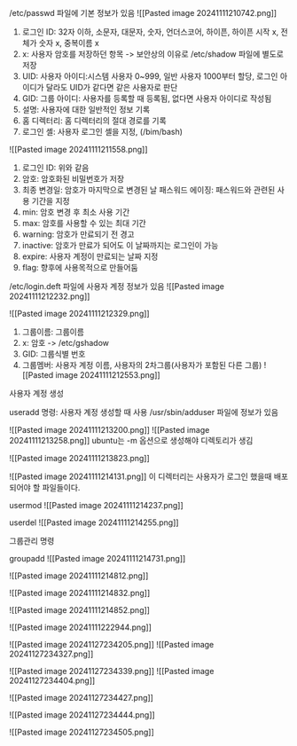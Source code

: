 /etc/passwd 파일에 기본 정보가 있음
![[Pasted image 20241111210742.png]]
1. 로그인 ID: 32자 이하, 소문자, 대문자, 숫자, 언더스코어, 하이픈, 하이픈 시작 x, 전체가 숫자 x, 중복이름 x
2. x: 사용자 암호를 저장하던 항목 -> 보안상의 이유로 /etc/shadow 파일에 별도로 저장
3. UID: 사용자 아이디:시스템 사용자 0~999, 일반 사용자 1000부터 할당, 로그인 아이디가 달라도 UID가 같다면 같은 사용자로 판단
4. GID: 그룹 아이디: 사용자를 등록할 때 등록됨, 없다면 사용자 아이디로 작성됨
5. 설명: 사용자에 대한 일반적인 정보 기록
6. 홈 디렉터리: 홈 디렉터리의 절대 경로를 기록
7. 로그인 셸: 사용자 로그인 셸을 지정, (/bim/bash)

![[Pasted image 20241111211558.png]]
1. 로그인 ID: 위와 같음
2. 암호: 암호화된 비밀번호가 저장
3. 최종 변경일: 암호가 마지막으로 변경된 날
	패스워드 에이징: 패스워드와 관련된 사용 기간을 지정
4. min: 암호 변경 후 최소 사용 기간
5. max: 암호를 사용할 수 있는 최대 기간
6. warning: 암호가 만료되기 전 경고
7. inactive: 암호가 만료가 되어도 이 날짜까지는 로그인이 가능
8. expire: 사용자 계정이 만료되는 날짜 지정
9. flag: 향후에 사용목적으로 만들어둠

/etc/login.deft 파일에 사용자 계정 정보가 있음
![[Pasted image 20241111212232.png]]

![[Pasted image 20241111212329.png]]
1. 그룹이름: 그룹이름
2. x: 암호 -> /etc/gshadow
3. GID: 그룹식별 번호
4. 그룹멤버: 사용자 계정 이름, 사용자의 2차그룹(사용자가 포함된 다른 그룹)
![[Pasted image 20241111212553.png]]

사용자 계정 생성

useradd 명령: 사용자 계정 생성할 때 사용
/usr/sbin/adduser 파일에 정보가 있음

![[Pasted image 20241111213200.png]]
![[Pasted image 20241111213258.png]]
ubuntu는 -m 옵션으로 생성해야 디렉토리가 생김

![[Pasted image 20241111213823.png]]

![[Pasted image 20241111214131.png]]
이 디렉터리는 사용자가 로그인 했을때 배포 되어야 할 파일들이다.


usermod
![[Pasted image 20241111214237.png]]

userdel
![[Pasted image 20241111214255.png]]

그룹관리 명령

groupadd
![[Pasted image 20241111214731.png]]

![[Pasted image 20241111214812.png]]

![[Pasted image 20241111214832.png]]

![[Pasted image 20241111214852.png]]

![[Pasted image 20241111222944.png]]

![[Pasted image 20241127234205.png]]
![[Pasted image 20241127234327.png]]

![[Pasted image 20241127234339.png]]
![[Pasted image 20241127234404.png]]

![[Pasted image 20241127234427.png]]

![[Pasted image 20241127234444.png]]

![[Pasted image 20241127234505.png]]

